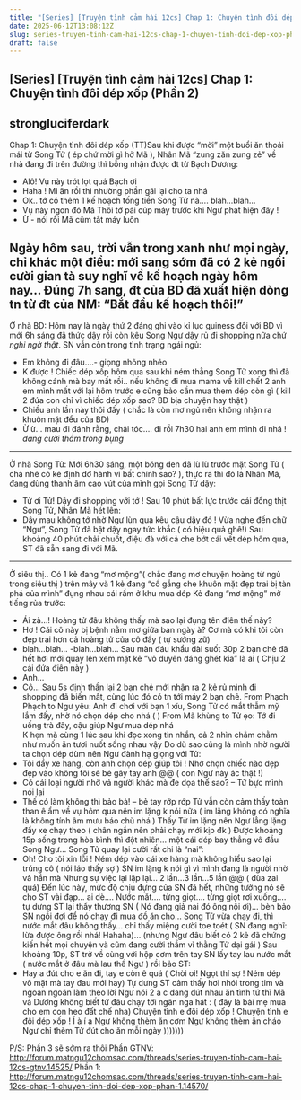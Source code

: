 ```yaml
---
title: "[Series] [Truyện tình cảm hài 12cs] Chap 1: Chuyện tình đôi dép xốp (Phần 2)"
date: 2025-06-12T13:08:12Z
slug: series-truyen-tinh-cam-hai-12cs-chap-1-chuyen-tinh-doi-dep-xop-phan-2
draft: false
---
```


## [Series] [Truyện tình cảm hài 12cs] Chap 1: Chuyện tình đôi dép xốp (Phần 2)

## strongluciferdark

Chap 1: Chuyện tình đôi dép xốp (TT)Sau khi được “mời” một buổi ăn thoải mái từ Song Tử ( ép chứ mời gì hở Mã  ), Nhân Mã “zung zăn zung zẻ” về nhà  đang đi trên đường thì bỗng nhận được đt từ Bạch Dương:
- Alô! Vụ này trót lọt quá Bạch ơi 
- Haha ! Mi ăn rồi thì nhường phần gái lại cho ta nhá 
- Ok.. tớ có thêm 1 kế hoạch tống tiền Song Tử nà…. blah…blah…
- Vụ này ngon đó Mã  Thôi tớ pải cúp máy trước khi Ngư phát hiện đây ! 
- Ừ - nói rồi Mã cũm tắt máy luôn
 
Ngày hôm sau, trời vẫn trong xanh như mọi ngày, chỉ khác một điều: mới sang sớm đã có 2 kẻ ngồi cười gian tà suy nghĩ về kế hoạch ngày hôm nay…
Đúng 7h sang, đt của BD đã xuất hiện dòng tn từ đt của NM: “Bắt đầu kế hoạch thôi!”
-------------------------
Ở nhà BD:
Hôm nay là ngày thứ 2 đáng ghi vào kỉ lục guiness đối với BD vì mới 6h sáng đã thức dậy rồi còn kêu Song Ngư dậy rủ đi shopping nữa chứ *nghi ngờ thật*. SN vẫn còn trong tình trạng ngái ngủ:
- Em không đi đâu….- giọng nhõng nhẽo
- K được ! Chiếc dép xốp hôm qua sau khi ném thằng Song Tử xong thì đã không cánh mà bay mất rồi.. nếu không đi mua mama về kill chết 2 anh em mình mất với lại hôm trước e cũng bảo cần mua them dép còn gì ( kill 2 đứa con chỉ vì chiếc dép xốp sao? BD bịa chuyện hay thật  )
- Chiều anh lần này thôi đấy ( chắc là còn mơ ngủ nên không nhận ra khuôn mặt đểu của BD)
- Ừ ừ… mau đi đánh rằng, chải tóc…. đi rồi 7h30 hai anh em mình đi nhá ! *đang cười thầm trong bụng* 
-------------------------
Ở nhà Song Tử:
Mới 6h30 sáng, một bóng đen đã lù lù trước mặt Song Tử ( chả nhẽ có kẻ định dở hành vi bất chính sao?  ), thực ra thì đó là Nhân Mã, đang dùng thanh âm cao vút của mình gọi Song Tử dậy:
- Tử ơi Tử! Dậy đi shopping với tớ ! 
Sau 10 phút bất lực trước cái đống thịt Song Tử, Nhân Mã hét lên:
- Dậy mau không tớ nhờ Ngư lùn qua kêu cậu dậy đó !
Vừa nghe đến chữ “Ngư”, Song Tử đã bật dậy ngay tức khắc  ( có hiệu quả ghê!) Sau khoảng 40 phút chải chuốt, điệu đà  với cả che bớt cái vết dép hôm qua, ST đã sẵn sang đi với Mã.
----------------------
Ở siêu thị..
Có 1 kẻ đang “mơ mộng”( chắc đang mơ chuyện hoàng tử ngủ trong siêu thị  ) trên mây và 1 kẻ đang “cố gắng che khuôn mặt đẹp trai bị tàn phá của mình” đụng nhau cái rầm ở khu mua dép  Kẻ đang “mơ mộng” mở tiếng rủa trước:
- Ái zà…! Hoàng tử đâu không thấy mà sao lại đụng tên điên thế này?
- Hơ ! Cái cô này bị bệnh nằm mơ giữa ban ngày à? Cơ mà có khi tôi còn đẹp trai hơn cả hoàng tử của cô đấy  ( tự sướng zữ)
- blah…blah…
-blah…blah…
Sau màn đáu khẩu dài suốt 30p  2 bạn chẻ đã hết hơi mới quay lên xem mặt kẻ “vô duyên đáng ghét kia” là ai  ( Chịu 2 cái đứa điên này  )
- Anh…
- Cô…
Sau 5s định thần lại 2 bạn chẻ mới nhận ra 2 kẻ rủ mình đi shopping đã biến mất, cùng lúc đó có tn tới máy 2 bạn chẻ.
From Phạch Phạch to Ngư yêu: Anh đi chơi với bạn 1 xíu, Song Tử có mắt thẫm mỹ lắm đấy, nhờ nó chọn dép cho nhá (  )
From Mã khùng to Tử ẹo: Tớ đi uống trà đây, cậu giúp Ngư mua dép nhá  
K hẹn mà cùng 1 lúc sau khi đọc xong tin nhắn, cả 2 nhìn chằm chằm như muốn ăn tươi nuốt sống nhau vậy  Do dù sao cũng là mình nhờ người ta chọn dép dùm nên Ngư đành hạ giọng với Tử:
- Tôi đẩy xe hang, còn anh chọn dép giúp tôi ! Nhớ chọn chiếc nào đẹp đẹp vào không tôi sẽ bẻ gãy tay anh @@ ( con Ngư này ác thật !)
- Có cái loại người nhờ vả người khác mà đe dọa thế sao? – Tử bực mình nói lại
- Thế có làm không thì bảo bà! – bẻ tay rớp rớp 
Tử vẫn còn cảm thấy toàn than ê ẩm về vụ hôm qua nên im lặng k nói nữa ( im lặng không có nghĩa là không tính âm mưu báo chù nhá  )
Thấy Tử im lặng nên Ngư lẳng lặng đẩy xe chạy theo  ( chân ngắn nên phải chạy mới kịp đk  )
Được khoảng 15p sống trong hòa bình thì đột nhiên… một cái dép bay thẳng vô đầu Song Ngư… Song Tử quay lại cười rất chi là “nai”:
- Oh! Cho tôi xin lỗi ! Ném dép vào cái xe hàng mà không hiểu sao lại trúng cô ( nói láo thấy sợ  )
SN im lặng k nói gì vì mình đang là người nhờ vả hắn mà  Nhưng sự việc lại lặp lại… 2 lần…3 lần…5 lần @@ ( đùa zai quá) Đến lúc này, mức độ chịu đựng của SN đã hết, những tưởng nó sẽ cho ST vài đạp… ai dè…. Nước mắt…. từng giọt…. từng giọt rơi xuống…. tự dưng ST lại thấy thương SN ( Nó đang giả nai đó ông nội ơi)… bèn bảo SN ngồi đợi để nó chạy đi mua đồ ăn cho…
Song Tử vừa chạy đi, thì nước mắt đâu không thấy… chỉ thấy miệng cười toe toét ( SN đang nghĩ: lừa được ông rồi nhá! Hahaha)… (nhưng Ngư đâu biết có 2 kẻ đã chứng kiến hết mọi chuyện và cũm đang cười thầm vì thằng Tử dại gái  )
Sau khoảng 10p, ST trở về cùng với hộp cơm trên tay  SN lấy tay lau nước mắt ( nước mắt ở đâu mà lau thế Ngư  ) rồi bảo ST:
- Hay a đút cho e ăn đi, tay e còn ê quá ( Chòi oi! Ngọt thí sợ ! Ném dép vô mặt mà tay đau mới hay)
Tự dưng ST cảm thấy hơi nhói trong tim và ngoan ngoãn làm theo lời Ngư nói  2 a c đang đút nhau ăn tình tứ thì Mã và Dương không biết từ đâu chạy tới ngân nga hát :
( đây là bài mẹ mua cho em con heo đất chế nha)
Chuyện tình e đôi dép xốp ! 
Chuyện tình e đôi dép xốp ! Í à í a
Ngư không thèm ăn cơm
Ngư không thèm ăn cháo
Ngư chỉ thèm Tử đút cho ăn mỗi ngày )))))))
 
P/S: Phần 3 sẽ sớm ra thôi 
Phần GTNV: http://forum.matngu12chomsao.com/threads/series-truyen-tinh-cam-hai-12cs-gtnv.14525/
Phần 1: http://forum.matngu12chomsao.com/threads/series-truyen-tinh-cam-hai-12cs-chap-1-chuyen-tinh-doi-dep-xop-phan-1.14570/